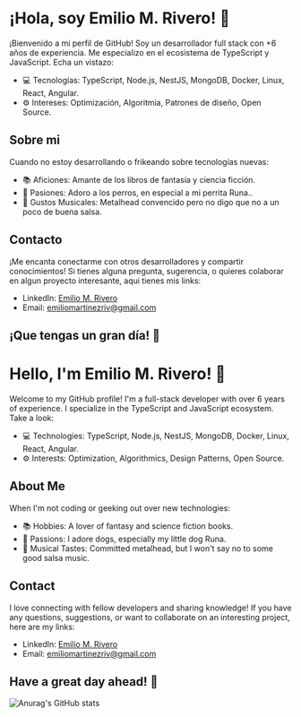 # ¡Hola, soy Emilio M. Rivero! 👋

¡Bienvenido a mi perfil de GitHub! Soy un desarrollador full stack con +6 años de experiencia. 
Me especializo en el ecosistema de TypeScript y JavaScript. Echa un vistazo:

- 💻 Tecnologías: TypeScript, Node.js, NestJS, MongoDB, Docker, Linux, React, Angular.
- ⚙️ Intereses: Optimización, Algoritmia, Patrones de diseño, Open Source.

## Sobre mi
Cuando no estoy desarrollando o frikeando sobre tecnologías nuevas:
- 📚 Aficiones: Amante de los libros de fantasía y ciencia ficción.
- 🐶 Pasiones: Adoro a los perros, en especial a mi perrita Runa..
- 🎵 Gustos Musicales: Metalhead convencido pero no digo que no a un poco de buena salsa.

## Contacto

¡Me encanta conectarme con otros desarrolladores y compartir conocimientos! 
Si tienes alguna pregunta, sugerencia, o quieres colaborar en algun proyecto interesante, aqui tienes mis links:

- LinkedIn: [Emilio M. Rivero](https://www.linkedin.com/in/emilio-martinez-rivero-8b2257192/)
- Email: emiliomartinezriv@gmail.com
  
## ¡Que tengas un gran día! 🚀
  
# Hello, I'm Emilio M. Rivero! 👋

Welcome to my GitHub profile! I'm a full-stack developer with over 6 years of experience. 
I specialize in the TypeScript and JavaScript ecosystem. Take a look:

- 💻 Technologies: TypeScript, Node.js, NestJS, MongoDB, Docker, Linux, React, Angular.
- ⚙️ Interests: Optimization, Algorithmics, Design Patterns, Open Source.

## About Me
When I'm not coding or geeking out over new technologies:
- 📚 Hobbies: A lover of fantasy and science fiction books.
- 🐶 Passions: I adore dogs, especially my little dog Runa.
- 🎵 Musical Tastes: Committed metalhead, but I won't say no to some good salsa music.

## Contact

I love connecting with fellow developers and sharing knowledge!
If you have any questions, suggestions, or want to collaborate on an interesting project, here are my links:

- LinkedIn: [Emilio M. Rivero](https://www.linkedin.com/in/emilio-martinez-rivero-8b2257192/)
- Email: emiliomartinezriv@gmail.com
  
## Have a great day ahead! 🚀

![Anurag's GitHub stats](https://github-readme-stats.vercel.app/api?username=emrivero&theme=dracula)
